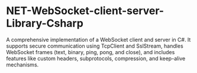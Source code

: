 # NET-WebSocket-client-server-Library-Csharp
 A comprehensive implementation of a WebSocket client and server in C#. It supports secure communication using TcpClient and SslStream, handles WebSocket frames (text, binary, ping, pong, and close), and includes features like custom headers, subprotocols, compression, and keep-alive mechanisms.
